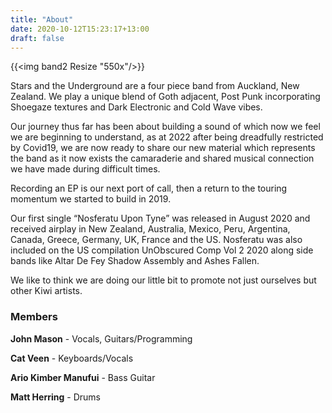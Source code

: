 ```yaml
---
title: "About"
date: 2020-10-12T15:23:17+13:00
draft: false
---
```


{{<img band2 Resize "550x"/>}}


Stars and the Underground are a four piece band from Auckland, New Zealand. We play a unique blend of Goth adjacent, Post Punk incorporating Shoegaze textures and Dark Electronic and Cold Wave vibes.

Our journey thus far has been about building a sound of which now we feel we are beginning to understand, as at 2022 after being dreadfully restricted by Covid19, we are now ready to share our new material which represents the band as it now exists the camaraderie and shared musical connection we have made during difficult times.

Recording an EP is our next port of call, then a return to the touring momentum we started to build in 2019.

Our first single “Nosferatu Upon Tyne” was released in August 2020 and received airplay in New Zealand, Australia, Mexico, Peru, Argentina, Canada, Greece, Germany, UK, France and the US.
Nosferatu was also included on the US compilation UnObscured Comp Vol 2 2020 along side bands like Altar De Fey Shadow Assembly and Ashes Fallen.

We like to think we are doing our little bit to promote not just ourselves but other Kiwi artists.



### Members

**John Mason** - Vocals, Guitars/Programming

**Cat Veen** - Keyboards/Vocals

**Ario Kimber Manufui** - Bass Guitar

**Matt Herring** - Drums 